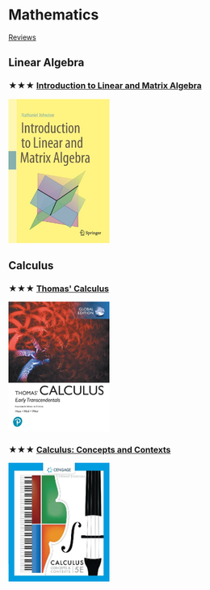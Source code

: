 # Mathematics
[Reviews](mathematics.md)

## Linear Algebra

### ★★★ [Introduction to Linear and Matrix Algebra](resources/introduction-to-linear-and-matrix-algebra.md)
[<img alt="9783030528119" src="covers/9783030528119.jpg" width="200"/>](resources/introduction-to-linear-and-matrix-algebra.md)

## Calculus

### ★★★ [Thomas' Calculus](resources/thomas-calculus.md)
[<img alt="9781292253114" src="covers/9781292253114.jpg" width="200"/>](resources/thomas-calculus.md)

### ★★★ [Calculus: Concepts and Contexts](resources/9780357632499.md)
[<img alt="9780357632499" src="covers/9780357632499.jpg" width="200"/>](resources/9780357632499.md)

